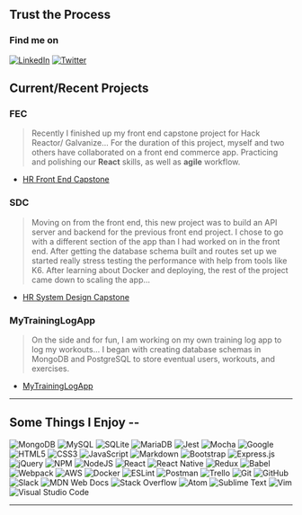 ## Trust the Process

### Find me on

[![LinkedIn](https://img.shields.io/badge/linkedin-%230077B5.svg?style=for-the-badge&logo=linkedin&logoColor=white)](https://www.linkedin.com/in/3derekmason/)
[![Twitter](https://img.shields.io/badge/3derekmason-%231DA1F2.svg?style=for-the-badge&logo=Twitter&logoColor=white)](https://www.twitter.com/3derekmason)

## Current/Recent Projects

### FEC

> Recently I finished up my front end capstone project for Hack Reactor/ Galvanize...
> For the duration of this project, myself and two others have collaborated on a front end commerce app.
> Practicing and polishing our **React** skills, as well as **agile** workflow.

- [HR Front End Capstone](https://github.com/IslandBois/FEC)

### SDC

> Moving on from the front end, this new project was to build an API server and backend for the previous front end project. I chose to go with a different section of the app than I had worked on in the front end.
> After getting the database schema built and routes set up we started really stress testing the performance with help from tools like K6.
> After learning about Docker and deploying, the rest of the project came down to scaling the app...

- [HR System Design Capstone](https://github.com/HydraSDC/qAndAPI)

### MyTrainingLogApp

> On the side and for fun, I am working on my own training log app to log my workouts...
> I began with creating database schemas in MongoDB and PostgreSQL to store eventual users, workouts, and exercises.

- [MyTrainingLogApp](https://github.com/3derekmason/myTrainingLogApp)

---

## Some Things I Enjoy --

![MongoDB](https://img.shields.io/badge/%234ea94b.svg?style=for-the-badge&logo=mongodb&logoColor=white)
![MySQL](https://img.shields.io/badge/%2300f.svg?style=for-the-badge&logo=mysql&logoColor=white)
![SQLite](https://img.shields.io/badge/%2307405e.svg?style=for-the-badge&logo=sqlite&logoColor=white)
![MariaDB](https://img.shields.io/badge/003545?style=for-the-badge&logo=mariadb&logoColor=white)
![Jest](https://img.shields.io/badge/%23C21325?style=for-the-badge&logo=jest&logoColor=white)
![Mocha](https://img.shields.io/badge/%238D6748?style=for-the-badge&logo=mocha&logoColor=white)
![Google](https://img.shields.io/badge/4285F4?style=for-the-badge&logo=google&logoColor=white)
![HTML5](https://img.shields.io/badge/%23E34F26.svg?style=for-the-badge&logo=html5&logoColor=white)
![CSS3](https://img.shields.io/badge/%231572B6.svg?style=for-the-badge&logo=css3&logoColor=white)
![JavaScript](https://img.shields.io/badge/%23323330.svg?style=for-the-badge&logo=javascript&logoColor=%23F7DF1E)
![Markdown](https://img.shields.io/badge/%23000000.svg?style=for-the-badge&logo=markdown&logoColor=white)
![Bootstrap](https://img.shields.io/badge/%23563D7C.svg?style=for-the-badge&logo=bootstrap&logoColor=white)
![Express.js](https://img.shields.io/badge/%23404d59.svg?style=for-the-badge&logo=express&logoColor=%2361DAFB)
![jQuery](https://img.shields.io/badge/%230769AD.svg?style=for-the-badge&logo=jquery&logoColor=white)
![NPM](https://img.shields.io/badge/%23000000.svg?style=for-the-badge&logo=npm&logoColor=white)
![NodeJS](https://img.shields.io/badge/6DA55F?style=for-the-badge&logo=node.js&logoColor=white)
![React](https://img.shields.io/badge/%2320232a.svg?style=for-the-badge&logo=react&logoColor=%2361DAFB)
![React Native](https://img.shields.io/badge/%2320232a.svg?style=for-the-badge&logo=react&logoColor=%2361DAFB)
![Redux](https://img.shields.io/badge/%23593d88.svg?style=for-the-badge&logo=redux&logoColor=white)
![Babel](https://img.shields.io/badge/F9DC3e?style=for-the-badge&logo=babel&logoColor=black)
![Webpack](https://img.shields.io/badge/%238DD6F9.svg?style=for-the-badge&logo=webpack&logoColor=black)
![AWS](https://img.shields.io/badge/%23FF9900.svg?style=for-the-badge&logo=amazon-aws&logoColor=white)
![Docker](https://img.shields.io/badge/%230db7ed.svg?style=for-the-badge&logo=docker&logoColor=white)
![ESLint](https://img.shields.io/badge/4B3263?style=for-the-badge&logo=eslint&logoColor=white)
![Postman](https://img.shields.io/badge/FF6C37?style=for-the-badge&logo=postman&logoColor=white)
![Trello](https://img.shields.io/badge/%23026AA7.svg?style=for-the-badge&logo=Trello&logoColor=white)
![Git](https://img.shields.io/badge/%23F05033.svg?style=for-the-badge&logo=git&logoColor=white)
![GitHub](https://img.shields.io/badge/%23121011.svg?style=for-the-badge&logo=github&logoColor=white)
![Slack](https://img.shields.io/badge/4A154B?style=for-the-badge&logo=slack&logoColor=white)
![MDN Web Docs](https://img.shields.io/badge/MDN_Web_Docs-black?style=for-the-badge&logo=mdnwebdocs&logoColor=white)
![Stack Overflow](https://img.shields.io/badge/FE7A16?style=for-the-badge&logo=stack-overflow&logoColor=white)
![Atom](https://img.shields.io/badge/%2366595C.svg?style=for-the-badge&logo=atom&logoColor=white)
![Sublime Text](https://img.shields.io/badge/%23575757.svg?style=for-the-badge&logo=sublime-text&logoColor=important)
![Vim](https://img.shields.io/badge/%2311AB00.svg?style=for-the-badge&logo=vim&logoColor=white)
![Visual Studio Code](https://img.shields.io/badge/0078d7.svg?style=for-the-badge&logo=visual-studio-code&logoColor=white)

---
